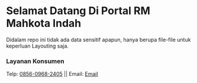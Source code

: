 # Selamat Datang Di Portal RM Mahkota Indah

Didalam repo ini tidak ada data sensitif apapun, hanya berupa file-file untuk
keperluan Layouting saja.

### Layanan Konsumen

Telp: [0856-0968-2405]('https://wa.link/ywabl9') || Email: <a
href="mailto:mahkotaindah477@gmail.com?subject=Halo Mahkota Indah!">Email</a>
